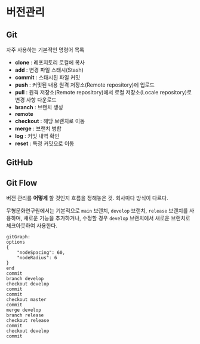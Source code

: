 # 버전관리

## Git

자주 사용하는 기본적인 명령어 목록

- **clone** : 레포지토리 로컬에 복사
- **add** : 변경 파일 스태시(Stash)
- **commit** : 스태시된 파일 커밋
- **push** : 커밋된 내용 원격 저장소(Remote repository)에 업로드
- **pull** : 원격 저장소(Remote repository)에서 로컬 저장소(Locale repository)로 변경 사항 다운로드
- **branch** : 브랜치 생성
- **remote**
- **checkout** : 해당 브랜치로 이동
- **merge** : 브랜치 병합
- **log** : 커밋 내역 확인
- **reset** : 특정 커밋으로 이동

## GitHub

## Git Flow

버전 관리를 **어떻게** 할 것인지 흐름을 정해놓은 것. 회사마다 방식이 다르다.

무형문화연구원에서는 기본적으로 `main` 브랜치, `develop` 브랜치, `release` 브랜치를 사용하며, 새로운 기능을 추가하거나, 수정할 경우 `develop` 브랜치에서 새로운 브랜치로 체크아웃하여 사용한다.

```mermaid
gitGraph:
options
{
    "nodeSpacing": 60,
    "nodeRadius": 6
}
end
commit
branch develop
checkout develop
commit
commit
checkout master
commit
merge develop
branch release
checkout release
commit
checkout develop
commit
```
